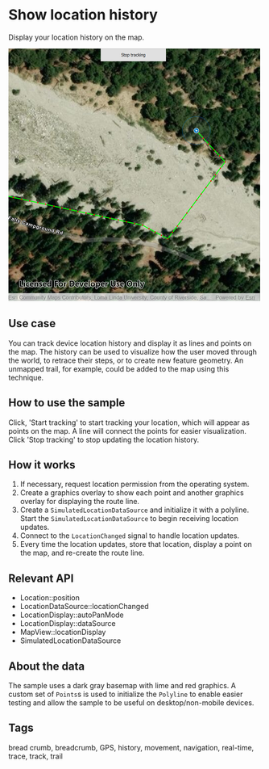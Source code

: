 # Show location history

Display your location history on the map.

![](screenshot.png)

## Use case

You can track device location history and display it as lines and points on the map. The history can be used to visualize how the user moved through the world, to retrace their steps, or to create new feature geometry. An unmapped trail, for example, could be added to the map using this technique.

## How to use the sample

Click, 'Start tracking' to start tracking your location, which will appear as points on the map. A line will connect the points for easier visualization. Click 'Stop tracking' to stop updating the location history.

## How it works

1. If necessary, request location permission from the operating system.
2. Create a graphics overlay to show each point and another graphics overlay for displaying the route line.
3. Create a `SimulatedLocationDataSource` and initialize it with a polyline. Start the `SimulatedLocationDataSource` to begin receiving location updates.
4. Connect to the `LocationChanged` signal to handle location updates.
5. Every time the location updates, store that location, display a point on the map, and re-create the route line.

## Relevant API

* Location::position
* LocationDataSource::locationChanged
* LocationDisplay::autoPanMode
* LocationDisplay::dataSource
* MapView::locationDisplay
* SimulatedLocationDataSource

## About the data

The sample uses a dark gray basemap with lime and red graphics. A custom set of `Points`s is used to initialize the `Polyline` to enable easier testing and allow the sample to be useful on desktop/non-mobile devices.

## Tags

bread crumb, breadcrumb, GPS, history, movement, navigation, real-time, trace, track, trail

